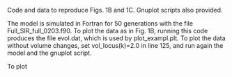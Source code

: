 Code and data to reproduce Figs. 1B and 1C. Gnuplot scripts also provided.

The model is simulated in Fortran for 50 generations with the file Full_SIR_full_0203.f90. To plot the data as in Fig. 1B, running this code produces the file evol.dat, which is used by plot_exampl.plt. To plot the data without volume changes, set vol_locus(k)=2.0 in line 125, and run again the model and the gnuplot script.

To plot 
